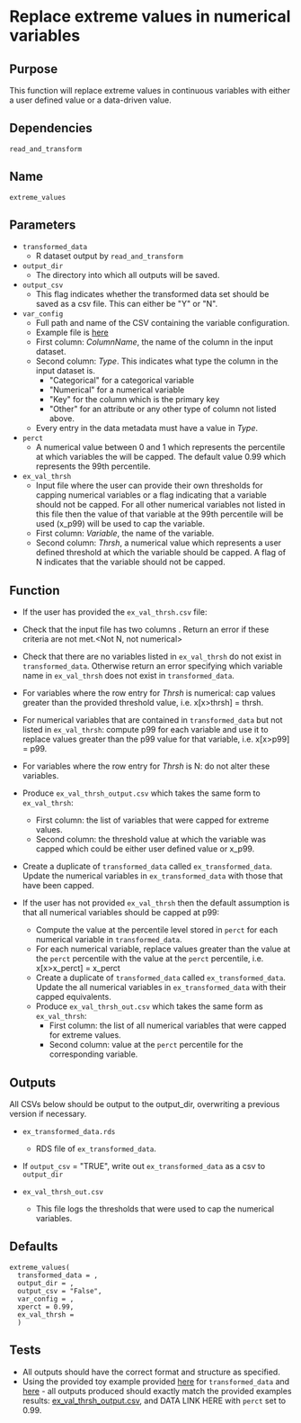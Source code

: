 # Replace extreme values in numerical variables

## Purpose
This function will replace extreme values in continuous variables with either a user defined value or a data-driven value.

## Dependencies
`read_and_transform`

## Name
`extreme_values`

## Parameters
* `transformed_data`
  * R dataset output by `read_and_transform`
* `output_dir`
  * The directory into which all outputs will be saved.
* `output_csv`
  * This flag indicates whether the transformed data set should be saved as a csv file. This can either be "Y" or "N".
* `var_config`
    * Full path and name of the CSV containing the variable configuration.
    * Example file is [here](file:///C:/Users/odoyle/)
    * First column: _ColumnName_, the name of the column in the input dataset.
    * Second column: _Type_.
      This indicates what type the column in the input dataset is.
      * "Categorical" for a categorical variable
      * "Numerical" for a numerical variable
      * "Key" for the column which is the primary key
      * "Other" for an attribute or any other type of column not listed above.
    * Every entry in the data metadata must have a value in _Type_.
* `perct`
  * A numerical value between 0 and 1 which represents the percentile at which variables the will be capped. The default value 0.99 which represents the 99th percentile.
* `ex_val_thrsh`
    * Input file where the user can provide their own thresholds for capping numerical variables or a flag indicating that a variable should not be capped. For all other numerical variables not listed in this file then the value of that variable at the 99th percentile will be used (x_p99) will be used to cap the variable.
    * First column: _Variable_, the name of the variable.
    * Second column: _Thrsh_, a numerical value which represents a user defined threshold at which the variable should be capped. A flag of N indicates that the variable should not be capped.

## Function  
* If the user has provided the `ex_val_thrsh.csv` file:
 * Check that the input file has two columns <names here>. Return an error if these criteria are not met.<Not N, not numerical>
 * Check that there are no variables listed in `ex_val_thrsh` do not exist in `transformed_data`. Otherwise return an error specifying which variable name in `ex_val_thrsh` does not exist in `transformed_data`.
 * For variables where the row entry for _Thrsh_ is numerical: cap values greater than the provided threshold value, i.e. x[x>thrsh] = thrsh.
 * For numerical variables that are contained in `transformed_data` but not listed in `ex_val_thrsh`:  compute p99 for each variable and use it to replace values greater than the p99 value for that variable, i.e. x[x>p99] = p99.
 * For variables where the row entry for _Thrsh_ is N: do not alter these variables.
 * Produce `ex_val_thrsh_output.csv` which takes the same <duplicate> form to `ex_val_thrsh`:
   * First column: the list of variables that were capped for extreme values.
   * Second column: the threshold value at which the variable was capped which could be either user defined value or x_p99.
 * Create a duplicate of `transformed_data` called `ex_transformed_data`. Update the numerical variables in `ex_transformed_data` with those that have been capped.

* If the user has not provided `ex_val_thrsh` then the default assumption is that all numerical variables should be capped at p99:
  * Compute the value at the percentile level stored in `perct` for each numerical variable in `transformed_data`.
  * For each numerical variable, replace values greater than the value at the `perct` percentile with the value at the `perct` percentile, i.e. x[x>x_perct] = x_perct
  * Create a duplicate of `transformed_data` called `ex_transformed_data`. Update the all numerical variables in `ex_transformed_data` with their capped equivalents.
  * Produce `ex_val_thrsh_out.csv` which takes the same form as `ex_val_thrsh`:
    * First column: the list of all numerical variables that were capped for extreme values.
    * Second column: value at the `perct` percentile for the corresponding variable.

## Outputs
All CSVs below should be output to the output_dir, overwriting a previous version if necessary.

* `ex_transformed_data.rds`
  * RDS file of `ex_transformed_data`.

* If `output_csv` = "TRUE", write out `ex_transformed_data` as a csv to `output_dir`

* `ex_val_thrsh_out.csv`
  * This file logs the thresholds that were used to cap the numerical variables.
## Defaults
```
extreme_values(
  transformed_data = ,
  output_dir = ,
  output_csv = "False",
  var_config = ,
  xperct = 0.99,
  ex_val_thrsh =
  )  
```
## Tests
* All outputs should have the correct format and structure as specified.
* Using the provided toy example provided [here](/example_data/mtcars.csv) for `transformed_data` and [here](/example_metadata_files/ex_val_thrsh.csv) - all outputs produced should exactly match the provided examples results: [ex_val_thrsh_output.csv](/example_output_csvs/ex_val_thrsh_output.csv), and DATA LINK HERE with `perct` set to 0.99. 
